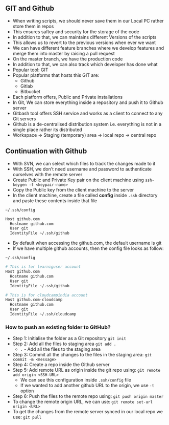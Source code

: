 ## GIT and Github

- When writing scripts, we should never save them in our Local PC rather store them in repos
- This ensures saftey and security for the storage of the code
- In addition to that, we can maintains different Versions of the scripts
- This allows us to revert to the previous versions when ever we want
- We can have different feature branches where we develop features and merge them into master by raising a pull request
- On the master branch, we have the production code
- In addition to that, we can also track which developer has done what
- Popular tool: GIT
- Popular platforms that hosts this GIT are:
  - Github
  - Gitlab
  - Bitbucket
- Each platform offers, Public and Private installations
- In Git, We can store everything inside a repository and push it to Github server
- Gitbash tool offers SSH service and works as a client to connect to any Git servers
- Github is a de-centralised distribution system i.e. everything is not in a single place rather its distributed
- Workspace -> Staging (temporary) area -> local repo -> central repo

## Continuation with Github

- With SVN, we can select which files to track the changes made to it
- With SSH, we don't need username and password to authenticate ourselves with the remote server
- Create Public and Private Key pair on the client machine using `ssh-keygen -f <keypair-name>`
- Copy the Public key from the client machine to the server
- In the client machine, create a file called **config** inside `.ssh` directory and paste these contents inside that file

`~/.ssh/config`

```bash
Host github.com
  Hostname github.com
  User git
  IdentityFile ~/.ssh/github
```

- By default when accessing the github.com, the default username is git
- If we have multiple github accounts, then the config file looks as follow:

`~/.ssh/config`

```bash
# This is for learniguser account
Host github.com
  Hostname github.com
  User git
  IdentityFile ~/.ssh/github

# This is for cloudcampindia account
Host github.com-cloudcamp
  Hostname github.com
  User git
  IdentityFile ~/.ssh/cloudcamp
```

### How to push an existing folder to GitHub?

- Step 1: Initialise the folder as a Git repository `git init`
- Step 2: Add all the files to staging area `git add .`
  - `.` - Add all the files to the staging area
- Step 3: Commit all the changes to the files in the staging area: `git commit -m <message>`
- Step 4: Create a repo inside the Github server
- Step 5: Add remote URL as origin inside the git repo using: `git remote add origin <SSH-URL>`
  - We can see this configuration inside `.ssh/config` file
  - If we wanted to add another github URL to the origin, we use `-t` option
- Step 6: Push the files to the remote repo using: `git push origin master`
- To change the remote origin URL, we can use: `git remote set-url origin <URL>`
- To get the changes from the remote server synced in our local repo we use: `git pull`
